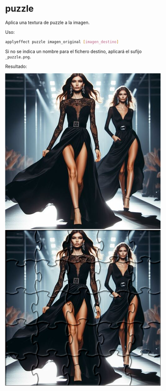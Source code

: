 # puzzle

Aplica una textura de puzzle a la imagen.

Uso:

``` sh
applyeffect puzzle imagen_original [imagen_destino]
```

Si no se indica un nombre para el fichero destino, aplicará el sufijo `_puzzle.png`.

Resultado:

![imagen original](../../images/image.jpg)
![puzzle](../../images/image_puzzle.png)

